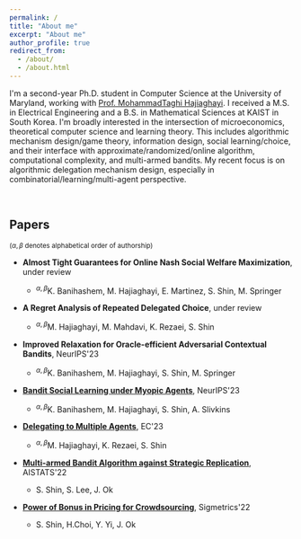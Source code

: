 ```yaml
---
permalink: /
title: "About me"
excerpt: "About me"
author_profile: true
redirect_from: 
  - /about/
  - /about.html
---
```


<!-- Google tag (gtag.js) -->
<script async src="https://www.googletagmanager.com/gtag/js?id=G-NL62WLXFDE"></script>
<script>
  window.dataLayer = window.dataLayer || [];
  function gtag(){dataLayer.push(arguments);}
  gtag('js', new Date());

  gtag('config', 'G-NL62WLXFDE');
</script>



I'm a second-year Ph.D. student in Computer Science at the University of Maryland, working with [Prof. MohammadTaghi Hajiaghayi](http://www.cs.umd.edu/~hajiagha/).
I received a M.S. in Electrical Engineering and a B.S. in Mathematical Sciences at KAIST in South Korea.
I'm broadly interested in the intersection of microeconomics, theoretical computer science and learning theory.
This includes algorithmic mechanism design/game theory, information design, social learning/choice, and their interface with approximate/randomized/online algorithm, computational complexity, and multi-armed bandits.
My recent focus is on algorithmic delegation mechanism design, especially in combinatorial/learning/multi-agent perspective.

&nbsp;
&nbsp;
## Papers


<sup>($\alpha,\beta$ denotes alphabetical order of authorship)</sup>
* **Almost Tight Guarantees for Online Nash Social Welfare Maximization**, under review
	* <sup>$\alpha,\beta$</sup>K. Banihashem, M. Hajiaghayi, E. Martinez, S. Shin, M. Springer

* **A Regret Analysis of Repeated Delegated Choice**, under review
	* <sup>$\alpha,\beta$</sup>M. Hajiaghayi, M. Mahdavi, K. Rezaei, S. Shin
	
* **Improved Relaxation for Oracle-efficient Adversarial Contextual Bandits**, NeurIPS'23
	* <sup>$\alpha,\beta$</sup>K. Banihashem, M. Hajiaghayi, S. Shin, M. Springer

* [**Bandit Social Learning under Myopic Agents**](https://arxiv.org/pdf/2302.07425.pdf), NeurIPS'23
	* <sup>$\alpha,\beta$</sup>K. Banihashem, M. Hajiaghayi, S. Shin, A. Slivkins

* [**Delegating to Multiple Agents**](https://arxiv.org/pdf/2305.03203.pdf), EC'23
	* <sup>$\alpha,\beta$</sup>M. Hajiaghayi, K. Rezaei, S. Shin

* [**Multi-armed Bandit Algorithm against Strategic Replication**](https://proceedings.mlr.press/v151/shin22a/shin22a.pdf), AISTATS'22
	* S. Shin, S. Lee, J. Ok

* [**Power of Bonus in Pricing for Crowdsourcing**](https://yung-web.github.io/home/Publication/Conference/PowerofBonus_Sigmetrics_2022.pdf), Sigmetrics'22
	* S. Shin, H.Choi, Y. Yi, J. Ok
